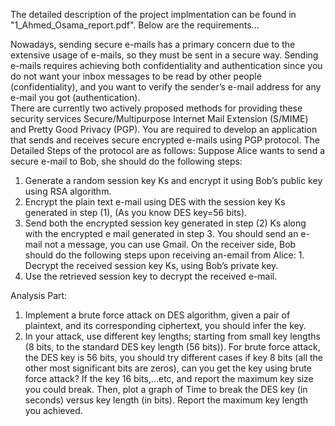 The detailed description of the project implmentation can be found in "1_Ahmed_Osama_report.pdf". Below are the requirements...

Nowadays, sending secure e-mails has a primary concern due to the extensive usage of e-mails, so  they must be sent in a secure way. Sending e-mails requires achieving both confidentiality and  authentication since you do not want your inbox messages to be read by other people (confidentiality), and you want to verify the sender’s e-mail address for any e-mail you got  (authentication).  
There are currently two actively proposed methods for providing these security services Secure/Multipurpose Internet Mail Extension (S/MIME) and Pretty Good Privacy (PGP). 
You are required to develop an application that sends and receives secure encrypted e-mails using  PGP protocol. 
The Detailed Steps of the protocol are as follows: 
Suppose Alice wants to send a secure e-mail to Bob, she should do the following steps: 
1. Generate a random session key Ks and encrypt it using Bob’s public key using RSA  algorithm. 
2. Encrypt the plain text e-mail using DES with the session key Ks generated in step (1),  (As you know DES key=56 bits).  
3. Send both the encrypted session key generated in step (2) Ks along with the encrypted e mail generated in step 3. You should send an e-mail not a message, you can use Gmail. 
On the receiver side, Bob should do the following steps upon receiving an-email from Alice: 1. Decrypt the received session key Ks, using Bob’s private key. 
2. Use the retrieved session key to decrypt the received e-mail.


Analysis Part: 
1. Implement a brute force attack on DES algorithm, given a pair of plaintext, and its  corresponding ciphertext, you should infer the key. 
2. In your attack, use different key lengths; starting from small key lengths (8 bits, to the  standard DES key length (56 bits)). For brute force attack, the DES key is 56 bits, you  should try different cases if key 8 bits (all the other most significant bits are zeros), can you  get the key using brute force attack? If the key 16 bits,...etc, and report the maximum key  size you could break. Then, plot a graph of Time to break the DES key (in seconds) versus  key length (in bits). Report the maximum key length you achieved. 
